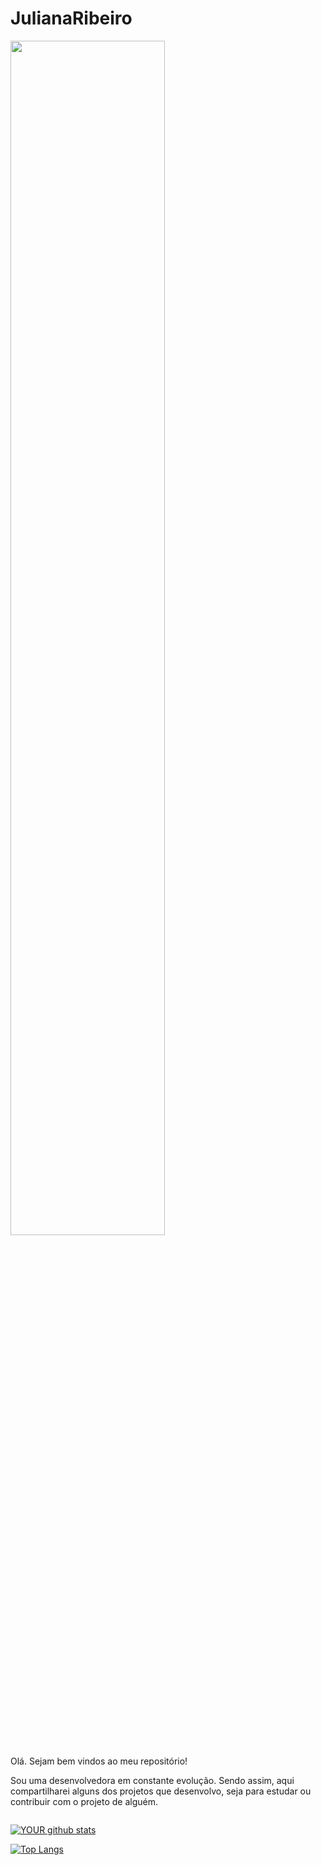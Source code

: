# JulianaRibeiro
<img width="70%" align="center" src="https://github.com/JuRibeiro/JulianaRibeiro/blob/main/img/mulheres-na-tech.jpg">

Olá. Sejam bem vindos ao meu repositório!

Sou uma desenvolvedora em constante evolução. Sendo assim, aqui compartilharei alguns dos projetos que desenvolvo, seja para estudar ou contribuir com o projeto de alguém.

<a href="https://www.linkedin.com/in/juliana-ribeiro-b71316153/">
<img src=""> 

![YOUR github stats](https://github-readme-stats.vercel.app/api?username=JuRibeiro)

[![Top Langs](https://github-readme-stats.vercel.app/api/top-langs/?username=JuRibeiro)](https://github.com/JuRibeiro?tab=repositories)